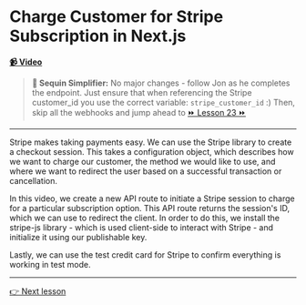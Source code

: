 # Charge Customer for Stripe Subscription in Next.js

**[📹 Video](https://egghead.io/lessons/next-js-charge-customer-for-stripe-subscription-in-next-js)**

> **🔁 Sequin Simplifier:** No major changes - follow Jon as he completes the endpoint. Just ensure that when referencing the Stripe customer_id you use the correct variable: `stripe_customer_id` :) Then, skip all the webhooks and jump ahead to [⏩ Lesson 23 ⏩](/23-create-a-client-page-that-requires-authentication-in-next-js-using-getserversideprops)

---

Stripe makes taking payments easy. We can use the Stripe library to create a checkout session. This takes a configuration object, which describes how we want to charge our customer, the method we would like to use, and where we want to redirect the user based on a successful transaction or cancellation.

In this video, we create a new API route to initiate a Stripe session to charge for a particular subscription option. This API route returns the session's ID, which we can use to redirect the client. In order to do this, we install the stripe-js library - which is used client-side to interact with Stripe - and initialize it using our publishable key.

Lastly, we can use the test credit card for Stripe to confirm everything is working in test mode.

---

[👉 Next lesson](/23-create-a-client-page-that-requires-authentication-in-next-js-using-getserversideprops)